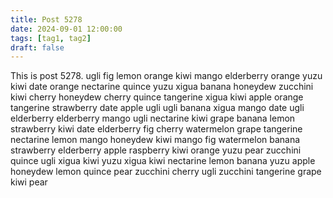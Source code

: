 ```yaml
---
title: Post 5278
date: 2024-09-01 12:00:00
tags: [tag1, tag2]
draft: false
---
```

This is post 5278.
ugli
fig
lemon
orange
kiwi
mango
elderberry
orange
yuzu
kiwi
date
orange
nectarine
quince
yuzu
xigua
banana
honeydew
zucchini
kiwi
cherry
honeydew
cherry
quince
tangerine
xigua
kiwi
apple
orange
tangerine
strawberry
date
apple
ugli
ugli
banana
xigua
mango
date
ugli
elderberry
elderberry
mango
ugli
nectarine
kiwi
grape
banana
lemon
strawberry
kiwi
date
elderberry
fig
cherry
watermelon
grape
tangerine
nectarine
lemon
mango
honeydew
kiwi
mango
fig
watermelon
banana
strawberry
elderberry
apple
raspberry
kiwi
orange
yuzu
pear
zucchini
quince
ugli
xigua
kiwi
yuzu
xigua
kiwi
nectarine
lemon
banana
yuzu
apple
honeydew
lemon
quince
pear
zucchini
cherry
ugli
zucchini
tangerine
grape
kiwi
pear
